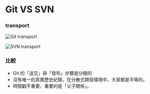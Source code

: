 # Git VS SVN

### transport

![Git transport](https://patrickzahnd.ch/uploads/git-transport-v1-1024x723.png)

![SVN transport](https://patrickzahnd.ch/uploads/svn-transport-v1.png)


### 比較

* Git 的「送交」與「發布」步驟是分開的
* 沒有唯一的真實歷史紀錄，在分散式開發環境中，大家都是平等的。
* 時間戳不重要，重要的是「父子關係」。